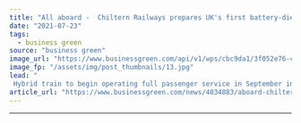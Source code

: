 ```yaml
---
title: "All aboard -  Chiltern Railways prepares UK's first battery-diesel train for full service"
date: "2021-07-23"
tags: 
  - business green
source: "business green"
image_url: "https://www.businessgreen.com/api/v1/wps/cbc9da1/3f052e76-c198-4938-84ad-c9a5843e0a2e/7/HybridFLEX-Train-185x114.jpg"
image_fp: "/assets/img/post_thumbnails/13.jpg"
lead: "
 Hybrid train to begin operating full passenger service in September in a bid to offer greener and quieter journeys ..."
article_url: "https://www.businessgreen.com/news/4034883/aboard-chiltern-railways-prepares-uk-battery-diesel-train-service"
---
```


---
